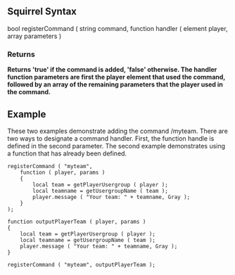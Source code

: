## Squirrel Syntax ##
bool registerCommand ( string command, function handler ( element player, array parameters )

### Returns ###
**Returns 'true' if the command is added, 'false' otherwise. The handler function parameters are first the player element that used the command, followed by an array of the remaining parameters that the player used in the command.**

## Example ##
These two examples demonstrate adding the command /myteam. There are two ways to designate a command handler. First, the function handle is defined in the second parameter. The second example demonstrates using a function that has already been defined.

```
registerCommand ( "myteam",
	function ( player, params )
	{
        local team = getPlayerUsergroup ( player );
        local teamname = getUsergroupName ( team );
		player.message ( "Your team: " + teamname, Gray );
	}
);
```

```
function outputPlayerTeam ( player, params )
{
    local team = getPlayerUsergroup ( player );
    local teamname = getUsergroupName ( team );
    player.message ( "Your team: " + teamname, Gray );
}

registerCommand ( "myteam", outputPlayerTeam );
```